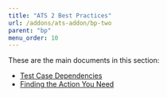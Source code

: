 ```yaml
---
title: "ATS 2 Best Practices"
url: /addons/ats-addon/bp-two
parent: "bp"
menu_order: 10
---
```


These are the main documents in this section:

* [Test Case Dependencies](bp-two-test-case-dependencies)
* [Finding the Action You Need](bp-two-finding-the-action-you-need)
